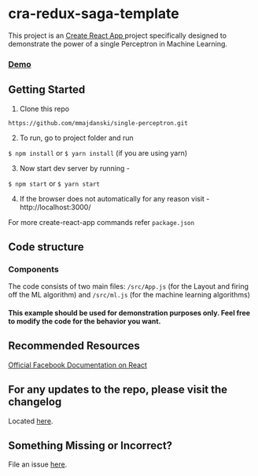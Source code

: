 # cra-redux-saga-template

This project is an [Create React App ](https://github.com/facebookincubator/create-react-app) project specifically designed to demonstrate the power of a single Perceptron in Machine Learning.

### [Demo](https://mmajdanski.github.io/single-perceptron/)

## Getting Started

1. Clone this repo

`https://github.com/mmajdanski/single-perceptron.git`

2. To run, go to project folder and run

`$ npm install`
or
`$ yarn install` (if you are using yarn)

3. Now start dev server by running -

`$ npm start`
or
`$ yarn start`

4. If the browser does not automatically for any reason visit - http://localhost:3000/

For more create-react-app commands refer `package.json`

## Code structure

### Components

The code consists of two main files: `/src/App.js` (for the Layout and firing off the ML algorithm) and `/src/ml.js` (for the machine learning algorithms)

#### This example should be used for demonstration purposes only. Feel free to modify the code for the behavior you want.

## Recommended Resources

[Official Facebook Documentation on React](https://reactjs.org/docs/getting-started.html)

## For any updates to the repo, please visit the changelog

Located [here](https://github.com/mmajdanski/single-perceptron/blob/master/CHANGELOG.md).

## Something Missing or Incorrect?

File an issue [here](https://github.com/mmajdanski/single-perceptron/issues).
